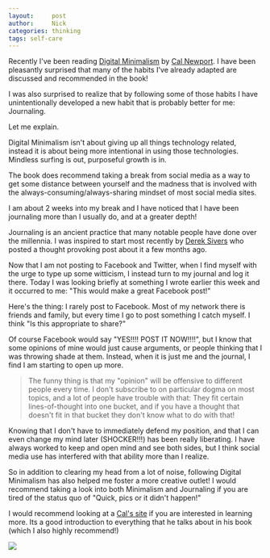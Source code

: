 ```yaml
---
layout:     post
author:     Nick
categories: thinking
tags: self-care
---
```

Recently I've been reading [Digital Minimalism](https://amzn.to/2rJ2H0E) by [Cal Newport](https://www.calnewport.com/blog/). I have been pleasantly surprised that many of the habits I've already adapted are discussed and recommended in the book!

I was also surprised to realize that by following some of those habits I have unintentionally developed a new habit that is probably better for me: Journaling.

Let me explain.

Digital Minimalism isn't about giving up all things technology related, instead it is about being more intentional in using those technologies. Mindless surfing is out, purposeful growth is in.

The book does recommend taking a break from social media as a way to get some distance between yourself and the madness that is involved with the always-consuming/always-sharing mindset of most social media sites.

I am about 2 weeks into my break and I have noticed that I have been journaling more than I usually do, and at a greater depth!

Journaling is an ancient practice that many notable people have done over the millennia. I was inspired to start most recently by [Derek Sivers](https://sivers.org/dj) who posted a thought provoking post about it a few months ago.

Now that I am not posting to Facebook and Twitter, when I find myself with the urge to type up some witticism, I instead turn to my journal and log it there. Today I was looking briefly at something I wrote earlier this week and it occurred to me: "This would make a great Facebook post!"

Here's the thing: I rarely post to Facebook. Most of my network there is friends and family, but every time I go to post something I catch myself. I think "Is this appropriate to share?"

Of course Facebook would say "YES!!!! POST IT NOW!!!!", but I know that some opinions of mine would just cause arguments, or people thinking that I was throwing shade at them. Instead, when it is just me and the journal, I find I am starting to open up more.

>The funny thing is that my "opinion" will be offensive to different people every time. I don't subscribe to on particular dogma on most topics, and a lot of people have trouble with that: They fit certain lines-of-thought into one bucket, and if you have a thought that doesn't fit in that bucket they don't know what to do with that!

Knowing that I don't have to immediately defend my position, and that I can even change my mind later (SHOCKER!!!) has been really liberating. I have always worked to keep and open mind and see both sides, but I think social media use has interfered with that ability more than I realize.

So in addition to clearing my head from a lot of noise, following Digital Minimalism has also helped me foster a more creative outlet! I would recommend taking a look into both Minimalism and Journaling if you are tired of the status quo of "Quick, pics or it didn't happen!"

I would recommend looking at a [Cal's site](https://www.calnewport.com/blog/) if you are interested in learning more. Its a good introduction to everything that he talks about in his book (which I also highly recommend!)

<span style="text-align:center"><a href="https://www.amazon.com/Digital-Minimalism-Choosing-Focused-Noisy-ebook/dp/B07DBRBP7G/ref=as_li_ss_il?crid=T7RWRR6CFG0L&keywords=digital+minimalism&pd_rd_i=B07DBRBP7G&pd_rd_r=fc286236-2c8f-4490-9fcd-a332f552c91b&pd_rd_w=B9FlK&pd_rd_wg=BXhom&pf_rd_p=1cb3f32a-ccfd-479b-8a13-b22f56c942c6&pf_rd_r=5C4VZ99TAW31C8M2F4N1&psc=1&qid=1575125447&sprefix=digital+minima,aps,148&linkCode=li2&tag=nloadholtes0a-20&linkId=98849c483d22a20f76a5236f9cbeab76&language=en_US" target="_blank"><img border="0" src="//ws-na.amazon-adsystem.com/widgets/q?_encoding=UTF8&ASIN=B07DBRBP7G&Format=_SL160_&ID=AsinImage&MarketPlace=US&ServiceVersion=20070822&WS=1&tag=nloadholtes0a-20&language=en_US" ></a><img src="https://ir-na.amazon-adsystem.com/e/ir?t=nloadholtes0a-20&language=en_US&l=li2&o=1&a=B07DBRBP7G" width="1" height="1" border="0" alt="" style="border:none !important; margin:0px !important;" /></span>
